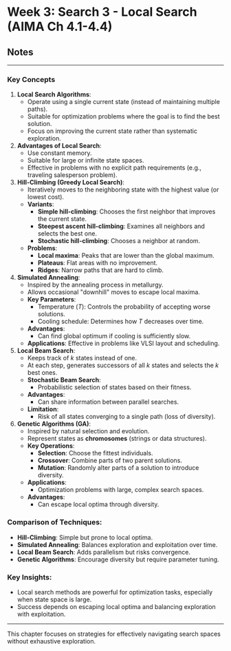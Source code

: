 # Week 3: Search 3 - Local Search (AIMA Ch 4.1-4.4)
## Notes
---
### **Key Concepts**

1. **Local Search Algorithms**:
    - Operate using a single current state (instead of maintaining multiple paths).
    - Suitable for optimization problems where the goal is to find the best solution.
    - Focus on improving the current state rather than systematic exploration.
2. **Advantages of Local Search**:
    - Use constant memory.
    - Suitable for large or infinite state spaces.
    - Effective in problems with no explicit path requirements (e.g., traveling salesperson problem).
3. **Hill-Climbing (Greedy Local Search)**:
    - Iteratively moves to the neighboring state with the highest value (or lowest cost).
    - **Variants**:
        - **Simple hill-climbing**: Chooses the first neighbor that improves the current state.
        - **Steepest ascent hill-climbing**: Examines all neighbors and selects the best one.
        - **Stochastic hill-climbing**: Chooses a neighbor at random.
    - **Problems**:
        - **Local maxima**: Peaks that are lower than the global maximum.
        - **Plateaus**: Flat areas with no improvement.
        - **Ridges**: Narrow paths that are hard to climb.
4. **Simulated Annealing**:
    - Inspired by the annealing process in metallurgy.
    - Allows occasional "downhill" moves to escape local maxima.
    - **Key Parameters**:
        - Temperature ($T$): Controls the probability of accepting worse solutions.
        - Cooling schedule: Determines how $T$ decreases over time.
    - **Advantages**:
        - Can find global optimum if cooling is sufficiently slow.
    - **Applications**: Effective in problems like VLSI layout and scheduling.
5. **Local Beam Search**:
    - Keeps track of $k$ states instead of one.
    - At each step, generates successors of all $k$ states and selects the $k$ best ones.
    - **Stochastic Beam Search**:
        - Probabilistic selection of states based on their fitness.
    - **Advantages**:
        - Can share information between parallel searches.
    - **Limitation**:
        - Risk of all states converging to a single path (loss of diversity).
6. **Genetic Algorithms (GA)**:
    - Inspired by natural selection and evolution.
    - Represent states as **chromosomes** (strings or data structures).
    - **Key Operations**:
        - **Selection**: Choose the fittest individuals.
        - **Crossover**: Combine parts of two parent solutions.
        - **Mutation**: Randomly alter parts of a solution to introduce diversity.
    - **Applications**:
        - Optimization problems with large, complex search spaces.
    - **Advantages**:
        - Can escape local optima through diversity.

### **Comparison of Techniques**:

- **Hill-Climbing**: Simple but prone to local optima.
- **Simulated Annealing**: Balances exploration and exploitation over time.
- **Local Beam Search**: Adds parallelism but risks convergence.
- **Genetic Algorithms**: Encourage diversity but require parameter tuning.

### **Key Insights**:

- Local search methods are powerful for optimization tasks, especially when state space is large.
- Success depends on escaping local optima and balancing exploration with exploitation.

---

This chapter focuses on strategies for effectively navigating search spaces without exhaustive exploration.
